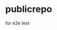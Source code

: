# publicrepo
for e2e test






















































































































































































































































































































































































































































































































































































































































































































































































































































































































































































































































































































































































































































